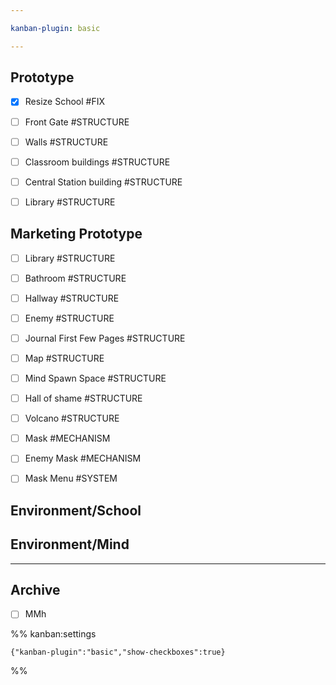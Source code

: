 ```yaml
---

kanban-plugin: basic

---
```


## Prototype

- [x] Resize School #FIX
- [ ] Front Gate #STRUCTURE
- [ ] Walls #STRUCTURE
- [ ] Classroom buildings #STRUCTURE
- [ ] Central Station building #STRUCTURE
- [ ] Library #STRUCTURE


## Marketing Prototype

- [ ] Library #STRUCTURE
- [ ] Bathroom #STRUCTURE
- [ ] Hallway #STRUCTURE
- [ ] Enemy #STRUCTURE
- [ ] Journal First Few Pages #STRUCTURE
- [ ] Map #STRUCTURE
- [ ] Mind Spawn Space #STRUCTURE
- [ ] Hall of shame #STRUCTURE
- [ ] Volcano #STRUCTURE
- [ ] Mask #MECHANISM
- [ ] Enemy Mask #MECHANISM
- [ ] Mask Menu #SYSTEM


## Environment/School



## Environment/Mind



***

## Archive

- [ ] MMh

%% kanban:settings
```
{"kanban-plugin":"basic","show-checkboxes":true}
```
%%